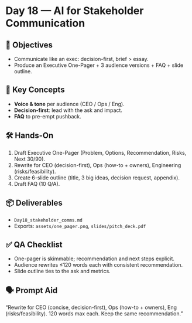 # Day 18 — AI for Stakeholder Communication

## 🎯 Objectives
- Communicate like an exec: decision-first, brief > essay.
- Produce an Executive One-Pager + 3 audience versions + FAQ + slide outline.

## 🧠 Key Concepts
- **Voice & tone** per audience (CEO / Ops / Eng).
- **Decision-first**: lead with the ask and impact.
- **FAQ** to pre-empt pushback.

## 🛠 Hands-On
1) Draft Executive One-Pager (Problem, Options, Recommendation, Risks, Next 30/90).  
2) Rewrite for CEO (decision-first), Ops (how-to + owners), Engineering (risks/feasibility).  
3) Create 6-slide outline (title, 3 big ideas, decision request, appendix).  
4) Draft FAQ (10 Q/A).

## 📦 Deliverables
- `Day18_stakeholder_comms.md`
- Exports: `assets/one_pager.png`, `slides/pitch_deck.pdf`

## ✅ QA Checklist
- One-pager is skimmable; recommendation and next steps explicit.
- Audience rewrites ≤120 words each with consistent recommendation.
- Slide outline ties to the ask and metrics.

## 🗣️ Prompt Aid
“Rewrite for CEO (concise, decision-first), Ops (how-to + owners), Eng (risks/feasibility). 120 words max each. Keep the same recommendation.”
